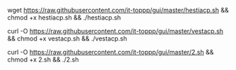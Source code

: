 wget https://raw.githubusercontent.com/it-toppp/gui/master/hestiacp.sh && chmod +x hestiacp.sh && ./hestiacp.sh
 
 curl -O https://raw.githubusercontent.com/it-toppp/gui/master/vestacp.sh && chmod +x vestacp.sh && ./vestacp.sh
 
 curl -O https://raw.githubusercontent.com/it-toppp/gui/master/2.sh && chmod +x 2.sh && ./2.sh
